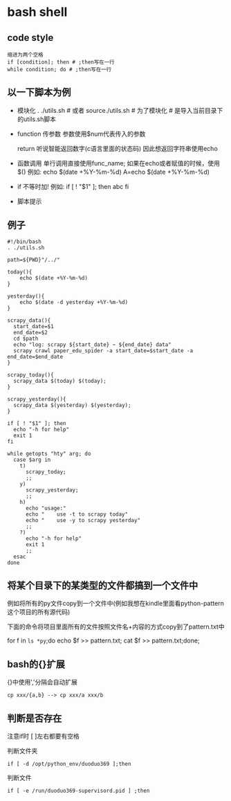 bash shell
===

code style
---
    缩进为两个空格
    if [condition]; then # ;then写在一行
    while condition; do # ;then写在一行

以一下脚本为例
---

* 模块化
    . ./utils.sh # 或者 source./utils.sh
                 # 为了模块化
                 # 是导入当前目录下的utils.sh脚本
* function
    传参数
        参数使用$num代表传入的参数

    return
        听说智能返回数字(c语言里面的状态码)
        因此想返回字符串使用echo

* 函数调用
    单行调用直接使用func_name;
    如果在echo或者赋值的时候，使用$()
    例如: echo $(date +%Y-%m-%d)
          A=echo $(date +%Y-%m-%d)

* if
    不等时加!
    例如:
        if [ ! "$1" ]; then
          abc
        fi

* 脚本提示

例子
---
    #!/bin/bash
    . ./utils.sh

    path=${PWD}"/../"

    today(){
        echo $(date +%Y-%m-%d)
    }

    yesterday(){
        echo $(date -d yesterday +%Y-%m-%d)
    }

    scrapy_data(){
      start_date=$1
      end_date=$2
      cd $path
      echo "log: scrapy ${start_date} ~ ${end_date} data"
      scrapy crawl paper_edu_spider -a start_date=$start_date -a end_date=$end_date
    }

    scrapy_today(){
      scrapy_data $(today) $(today);
    }

    scrapy_yesterday(){
      scrapy_data $(yesterday) $(yesterday);
    }

    if [ ! "$1" ]; then
      echo "-h for help"
      exit 1
    fi

    while getopts "hty" arg; do
      case $arg in
        t)
          scrapy_today;
          ;;
        y)
          scrapy_yesterday;
          ;;
        h)
          echo "usage:"
          echo "    use -t to scrapy today"
          echo "    use -y to scrapy yesterday"
          ;;
        ?)
          echo "-h for help"
          exit 1
          ;;
      esac
    done

将某个目录下的某类型的文件都搞到一个文件中
---

例如将所有的py文件copy到一个文件中(例如我想在kindle里面看python-pattern这个项目的所有源代码)

下面的命令将项目里面所有的文件按照文件名+内容的方式copy到了pattern.txt中

for f in `ls *py`;do echo $f >> pattern.txt; cat $f >> pattern.txt;done;


bash的{}扩展
---
{}中使用','分隔会自动扩展

    cp xxx/{a,b} --> cp xxx/a xxx/b

判断是否存在
---
注意if时 [ ]左右都要有空格

判断文件夹

    if [ -d /opt/python_env/duoduo369 ];then

判断文件

    if [ -e /run/duoduo369-supervisord.pid ] ;then
